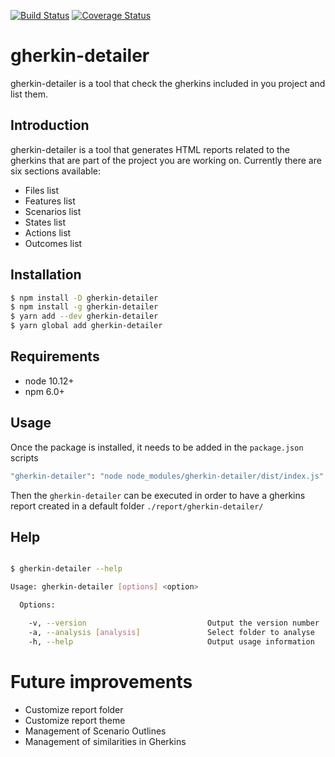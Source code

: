 [![Build Status](https://travis-ci.org/silversonicaxel/gherkin-detailer.svg?branch=master)](https://travis-ci.org/silversonicaxel/gherkin-detailer)
[![Coverage Status](https://coveralls.io/repos/github/silversonicaxel/gherkin-detailer/badge.svg?branch=master)](https://coveralls.io/github/silversonicaxel/gherkin-detailer?branch=master)

# gherkin-detailer
gherkin-detailer is a tool that check the gherkins included in you project and list them.


## Introduction
gherkin-detailer is a tool that generates HTML reports related to the gherkins that are part of the project you are working on. Currently there are six sections available:
* Files list
* Features list
* Scenarios list
* States list
* Actions list
* Outcomes list


## Installation

```bash
$ npm install -D gherkin-detailer
$ npm install -g gherkin-detailer
$ yarn add --dev gherkin-detailer
$ yarn global add gherkin-detailer
```


## Requirements
* node 10.12+
* npm 6.0+


## Usage
Once the package is installed, it needs to be added in the `package.json` scripts

```bash
"gherkin-detailer": "node node_modules/gherkin-detailer/dist/index.js"
```

Then the `gherkin-detailer` can be executed in order to have a gherkins report created in a default folder `./report/gherkin-detailer/`


## Help
```bash

$ gherkin-detailer --help

Usage: gherkin-detailer [options] <option>

  Options:

    -v, --version                           Output the version number
    -a, --analysis [analysis]               Select folder to analyse
    -h, --help                              Output usage information

```


# Future improvements
* Customize report folder
* Customize report theme
* Management of Scenario Outlines
* Management of similarities in Gherkins
